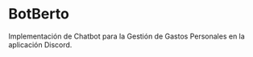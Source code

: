 # BotBerto
Implementación de Chatbot para la Gestión de Gastos Personales en la aplicación Discord.
